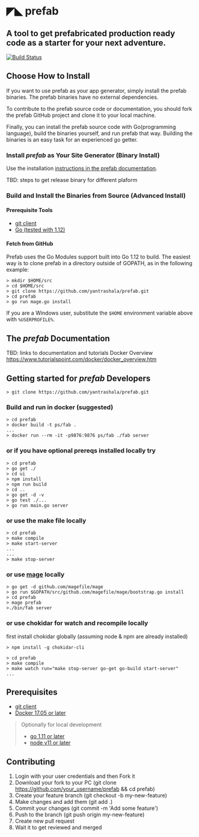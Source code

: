 # ◤◣ prefab

A tool to get prefabricated production ready code as a starter for your next adventure.
---------------------------------------------------------------------------------------

[![Build Status](https://travis-ci.com/yantrashala/prefab.svg?branch=master)](https://travis-ci.com/yantrashala/prefab)

## Choose How to Install

If you want to use prefab as your app generator, simply install the prefab binaries. The prefab binaries have no external dependencies.

To contribute to the prefab source code or documentation, you should fork the prefab GitHub project and clone it to your local machine.

Finally, you can install the prefab source code with Go(programming language), build the binaries yourself, and run prefab that way. Building the binaries is an easy task for an experienced go getter.

### Install _prefab_ as Your Site Generator (Binary Install)

Use the installation [instructions in the prefab documentation](https://github.com/yantrashala/prefab/blob/master/README.md#the-prefab-documentation).

TBD: steps to get release binary for different plaform

### Build and Install the Binaries from Source (Advanced Install)

#### Prerequisite Tools

- [git client](https://git-scm.com/)
- [Go (tested with 1.12)](https://goland.org/dl)

#### Fetch from GitHub
Prefab uses the Go Modules support built into Go 1.12 to build. The easiest way is to clone prefab in a directory outside of GOPATH, as in the following example:

```
> mkdir $HOME/src
> cd $HOME/src
> git clone https://github.com/yantrashala/prefab.git
> cd prefab
> go run mage.go install
```

If you are a Windows user, substitute the `$HOME` environment variable above with `%USERPROFILE%`.

## The _prefab_ Documentation

TBD: links to documentation and tutorials
Docker Overview https://www.tutorialspoint.com/docker/docker_overview.htm

## Getting started for _prefab_ Developers

```
> git clone https://github.com/yantrashala/prefab.git
```

### Build and run in docker (suggested)

```
> cd prefab
> docker build -t ps/fab .
...
> docker run --rm -it -p9876:9876 ps/fab ./fab server
```

### or if you have optional prereqs installed locally try

```
> cd prefab
> go get ./
> cd ui
> npm install
> npm run build
> cd ..
> go get -d -v
> go test ./...
> go run main.go server
```

### or use the make file locally

```
> cd prefab
> make compile
> make start-server
...
...
> make stop-server
```

### or use [mage](https://github.com/magefile/mage) locally

```
> go get -d github.com/magefile/mage
> go run $GOPATH/src/github.com/magefile/mage/bootstrap.go install
> cd prefab
> mage prefab
>./bin/fab server

```

### or use chokidar for watch and recompile locally

first install chokidar globally (assuming node & npm are already installed)

```
> npm install -g chokidar-cli
```

```
> cd prefab
> make compile
> make watch run="make stop-server go-get go-build start-server"
...
```

## Prerequisites

- [git client](https://git-scm.com/)
- [Docker 17.05 or later](https://www.docker.com/)

> Optionally for local development
>
> - [go 1.11 or later](https://golang.org/dl)
> - [node v11 or later](https://nodejs.org)

## Contributing
1. Login with your user credentials and then Fork it
2. Download your fork to your PC (git clone https://github.com/your_username/prefab && cd prefab)
3. Create your feature branch (git checkout -b my-new-feature)
4. Make changes and add them (git add .)
5. Commit your changes (git commit -m 'Add some feature')
6. Push to the branch (git push origin my-new-feature)
7. Create new pull request
8. Wait it to get reviewed and merged

